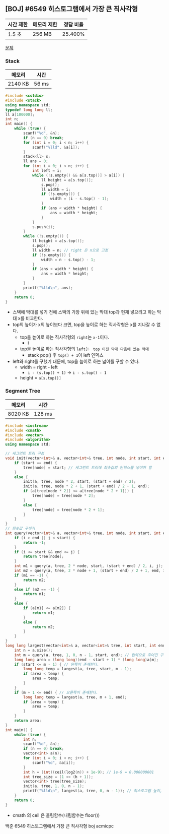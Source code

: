 ## [BOJ] #6549 히스토그램에서 가장 큰 직사각형

| 시간 제한 | 메모리 제한 | 정답 비율 |
| --------- | ----------- | --------- |
| 1.5 초    | 256 MB      | 25.400%   |

[문제](https://www.acmicpc.net/problem/6549)



### Stack

| 메모리  | 시간  |
| ------- | ----- |
| 2140 KB | 56 ms |

```c++
#include <cstdio>
#include <stack>
using namespace std;
typedef long long ll;
ll a[100000];
int n;
int main() {
	while (true) {
		scanf("%d", &n);
		if (n == 0) break;
		for (int i = 0; i < n; i++) {
			scanf("%lld", &a[i]);
		}
		stack<ll> s;
		ll ans = 0;
		for (int i = 0; i < n; i++) {
			int left = i;
			while (!s.empty() && a[s.top()] > a[i]) {
				ll height = a[s.top()];
				s.pop();
				ll width = i;
				if (!s.empty()) {
					width = (i - s.top() - 1);
				}
				if (ans < width * height) {
					ans = width * height;
				}
			}
			s.push(i);
		}
		while (!s.empty()) { 
			ll height = a[s.top()];
			s.pop();
			ll width = n; // right 은 n으로 고정
			if (!s.empty()) {
				width = n - s.top() - 1;
			}
			if (ans < width * height) {
				ans = width * height;
			}
		}
		printf("%lld\n", ans);
	}
	return 0;
}
```

- 스택에 막대를 넣기 전에 스택의 가장 위에 있는 막대 top과 현재 넣으려고 하는 막대 x를 비교한다.
- top의 높이가 x의 높이보다 크면, top을 높이로 하는 직사각형은 x를 지나갈 수 없다.
  - top을 높이로 하는 직사각형의 `right`는 `x-1`이다.
    - i
  - top을 높이로 하는 직사각형의 `left`는 ` top 이전 막대 다음에 있는 막대`
    - stack pop() 후 `top() + 1`이 left 인덱스
- left와 right를 구했기 대문에, top을 높이로 하는 넓이를 구할 수 있다.
  - width = right - left
    - `i - (s.top() + 1)` → `i - s.top() - 1` 
  - height = `a[s.top()]`



### Segment Tree

| 메모리  | 시간   |
| ------- | ------ |
| 8020 KB | 128 ms |

```c++
#include <iostream>
#include <cmath>
#include <vector>
#include <algorithm>
using namespace std;

// 세그먼트 트리 구성
void init(vector<int>& a, vector<int>& tree, int node, int start, int end) {
	if (start == end) {
		tree[node] = start; // 세그먼트 트리에 최솟값의 인덱스를 넣어야 함
	}
	else {
		init(a, tree, node * 2, start, (start + end) / 2);
		init(a, tree, node * 2 + 1, (start + end) / 2 + 1, end);
		if (a[tree[node * 2]] <= a[tree[node * 2 + 1]]) {
			tree[node] = tree[node * 2];
		}
		else {
			tree[node] = tree[node * 2 + 1];
		}
	}
}
// 최솟값 구하기
int query(vector<int>& a, vector<int>& tree, int node, int start, int end, int i, int j) {
	if (i > end || j < start) {
		return -1;
	}
	if (i <= start && end <= j) {
		return tree[node];
	}
	int m1 = query(a, tree, 2 * node, start, (start + end) / 2, i, j);
	int m2 = query(a, tree, 2 * node + 1, (start + end) / 2 + 1, end, i, j);
	if (m1 == -1) {
		return m2;
	}
	else if (m2 == -1) {
		return m1;
	}
	else {
		if (a[m1] <= a[m2]) {
			return m1;
		}
		else {
			return m2;
		}
	}
}
long long largest(vector<int>& a, vector<int>& tree, int start, int end) {
	int n = a.size();
	int m = query(a, tree, 1, 0, n - 1, start, end); // 입력으로 주어진 구간의 최솟값을 구한다. -> 인덱스 리턴
	long long area = (long long)(end - start + 1) * (long long)a[m];
	if (start <= m - 1) { // 왼쪽이 존재한다.
		long long temp = largest(a, tree, start, m - 1);
		if (area < temp) {
			area = temp;
		}
	}
	if (m + 1 <= end) { // 오른쪽이 존재한다.
		long long temp = largest(a, tree, m + 1, end);
		if (area < temp) {
			area = temp;
		}
	}
	return area;
}
int main() {
	while (true) {
		int n;
		scanf("%d", &n);
		if (n == 0) break;
		vector<int> a(n);
		for (int i = 0; i < n; i++) {
			scanf("%d", &a[i]);
		}
		int h = (int)(ceil(log2(n)) + 1e-9); // 1e-9 = 0.000000001
		int tree_size = (1 << (h + 1));
		vector<int> tree(tree_size);
		init(a, tree, 1, 0, n - 1);
		printf("%lld\n", largest(a, tree, 0, n - 1)); // 히스토그램 높이, 세그먼트 트리, 구하려고하는 구간의 크기(0~ n-1)
	}
	return 0;
}
```

- cmath 의 ceil 은 올림함수(내림함수는 floor())



백준 6549 히스토그램에서 가장 큰 직사각형 boj acmicpc

